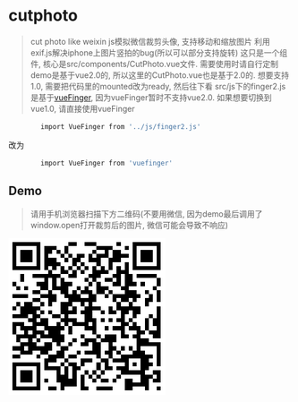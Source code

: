 # cutphoto

> cut photo like weixin
> js模拟微信裁剪头像, 支持移动和缩放图片
> 利用exif.js解决iphone上图片竖拍的bug(所以可以部分支持旋转)
> 这只是一个组件, 核心是src/components/CutPhoto.vue文件. 需要使用时请自行定制
> demo是基于vue2.0的, 所以这里的CutPhoto.vue也是基于2.0的. 想要支持1.0, 需要把代码里的mounted改为ready, 然后往下看
> src/js下的finger2.js是基于[vueFinger](https://github.com/Samlin901211/vuefinger), 因为vueFinger暂时不支持vue2.0. 如果想要切换到vue1.0, 请直接使用vueFinger
```bash
        import VueFinger from '../js/finger2.js'

```
改为
```bash
        import VueFinger from 'vuefinger'

```

## Demo

> 请用手机浏览器扫描下方二维码(不要用微信, 因为demo最后调用了window.open打开裁剪后的图片, 微信可能会导致不响应)

![](https://github.com/clarkshao/cutphoto/blob/master/qrcode.png)